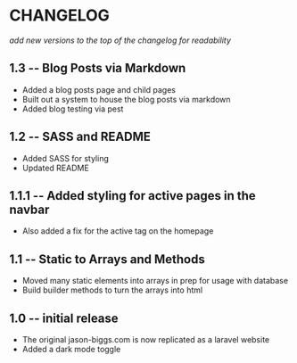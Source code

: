 # CHANGELOG
_add new versions to the top of the changelog for readability_

## 1.3 -- Blog Posts via Markdown
- Added a blog posts page and child pages
- Built out a system to house the blog posts via markdown
- Added blog testing via pest

## 1.2 -- SASS and README
- Added SASS for styling
- Updated README

## 1.1.1 -- Added styling for active pages in the navbar
- Also added a fix for the active tag on the homepage

## 1.1 -- Static to Arrays and Methods
- Moved many static elements into arrays in prep for usage with database
- Build builder methods to turn the arrays into html

## 1.0 -- initial release
- The original jason-biggs.com is now replicated as a laravel website
- Added a dark mode toggle